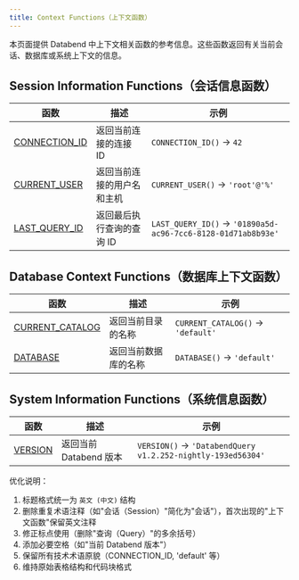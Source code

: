```yaml
---
title: Context Functions（上下文函数）
---
```


本页面提供 Databend 中上下文相关函数的参考信息。这些函数返回有关当前会话、数据库或系统上下文的信息。

## Session Information Functions（会话信息函数）

| 函数 | 描述 | 示例 |
|----------|-------------|--------|
| [CONNECTION_ID](connection-id.md) | 返回当前连接的连接 ID | `CONNECTION_ID()` → `42` |
| [CURRENT_USER](current-user.md) | 返回当前连接的用户名和主机 | `CURRENT_USER()` → `'root'@'%'` |
| [LAST_QUERY_ID](last-query-id.md) | 返回最后执行查询的查询 ID | `LAST_QUERY_ID()` → `'01890a5d-ac96-7cc6-8128-01d71ab8b93e'` |

## Database Context Functions（数据库上下文函数）

| 函数 | 描述 | 示例 |
|----------|-------------|--------|
| [CURRENT_CATALOG](current-catalog.md) | 返回当前目录的名称 | `CURRENT_CATALOG()` → `'default'` |
| [DATABASE](database.md) | 返回当前数据库的名称 | `DATABASE()` → `'default'` |

## System Information Functions（系统信息函数）

| 函数 | 描述 | 示例 |
|----------|-------------|--------|
| [VERSION](version.md) | 返回当前 Databend 版本 | `VERSION()` → `'DatabendQuery v1.2.252-nightly-193ed56304'` |

优化说明：
1. 标题格式统一为 `英文 (中文)` 结构
2. 删除重复术语注释（如"会话（Session）"简化为"会话"），首次出现的"上下文函数"保留英文注释
3. 修正标点使用（删除"查询（Query）"的多余括号）
4. 添加必要空格（如"当前 Databend 版本"）
5. 保留所有技术术语原貌（CONNECTION_ID, 'default' 等）
6. 维持原始表格结构和代码块格式